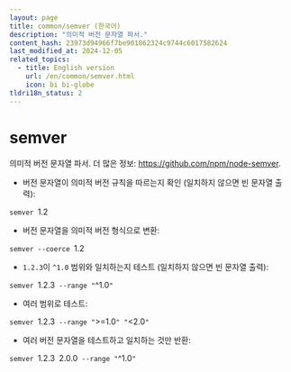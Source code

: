 ```yaml
---
layout: page
title: common/semver (한국어)
description: "의미적 버전 문자열 파서."
content_hash: 23973d94966f7be901862324c9744c6017582624
last_modified_at: 2024-12-05
related_topics:
  - title: English version
    url: /en/common/semver.html
    icon: bi bi-globe
tldri18n_status: 2
---
```

# semver

의미적 버전 문자열 파서.
더 많은 정보: <https://github.com/npm/node-semver>.

- 버전 문자열이 의미적 버전 규칙을 따르는지 확인 (일치하지 않으면 빈 문자열 출력):

`semver `<span class="tldr-var badge badge-pill bg-dark-lm bg-white-dm text-white-lm text-dark-dm font-weight-bold">1.2</span>

- 버전 문자열을 의미적 버전 형식으로 변환:

`semver --coerce `<span class="tldr-var badge badge-pill bg-dark-lm bg-white-dm text-white-lm text-dark-dm font-weight-bold">1.2</span>

- `1.2.3`이 `^1.0` 범위와 일치하는지 테스트 (일치하지 않으면 빈 문자열 출력):

`semver `<span class="tldr-var badge badge-pill bg-dark-lm bg-white-dm text-white-lm text-dark-dm font-weight-bold">1.2.3</span>` --range "`<span class="tldr-var badge badge-pill bg-dark-lm bg-white-dm text-white-lm text-dark-dm font-weight-bold">^1.0</span>`"`

- 여러 범위로 테스트:

`semver `<span class="tldr-var badge badge-pill bg-dark-lm bg-white-dm text-white-lm text-dark-dm font-weight-bold">1.2.3</span>` --range "`<span class="tldr-var badge badge-pill bg-dark-lm bg-white-dm text-white-lm text-dark-dm font-weight-bold">>=1.0</span>`" "`<span class="tldr-var badge badge-pill bg-dark-lm bg-white-dm text-white-lm text-dark-dm font-weight-bold"><2.0</span>`"`

- 여러 버전 문자열을 테스트하고 일치하는 것만 반환:

`semver `<span class="tldr-var badge badge-pill bg-dark-lm bg-white-dm text-white-lm text-dark-dm font-weight-bold">1.2.3</span>` `<span class="tldr-var badge badge-pill bg-dark-lm bg-white-dm text-white-lm text-dark-dm font-weight-bold">2.0.0</span>` --range "`<span class="tldr-var badge badge-pill bg-dark-lm bg-white-dm text-white-lm text-dark-dm font-weight-bold">^1.0</span>`"`
